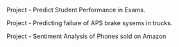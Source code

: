 Project - Predict Student Performance in Exams.

Project - Predicting failure of APS brake sysems in trucks.

Project - Sentiment Analysis of Phones sold on Amazon
